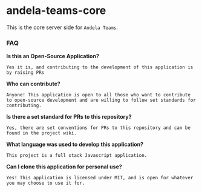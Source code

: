 # andela-teams-core

This is the core server side for `Andela Teams`.

### FAQ

__Is this an Open-Source Application?__

```
Yes it is, and contributing to the development of this application is by raising PRs
```

__Who can contribute?__

```
Anyone! This application is open to all those who want to contribute to open-source development and are willing to follow set standards for contributing.
```

__Is there a set standard for PRs to this repository?__

```
Yes, there are set conventions for PRs to this repository and can be found in the project wiki.
```

__What language was used to develop this application?__

```
This project is a full stack Javascript application.
```

__Can I clone this application for personal use?__

```
Yes! This application is licensed under MIT, and is open for whatever you may choose to use it for.
```
